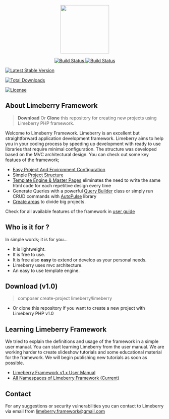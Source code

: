 <p align="center">
  <img src="https://raw.githubusercontent.com/limeberry/limeberry.github.io/master/assets/img/limeberry_logo.png" width="154" />
</p>

<p align="center">
  <a href="https://travis-ci.org/limeberry/limeberry"> <img src="https://travis-ci.org/limeberry/limeberry.svg?branch=master" alt="Build Status"> </a>
   <a href="https://travis-ci.org/limeberry/limeberry"> <img src="https://travis-ci.org/limeberry/limeberry.svg?branch=master" alt="Build Status"> </a>
  
  [![Latest Stable Version](https://poser.pugx.org/limeberry/limeberry/version)](https://packagist.org/packages/limeberry/limeberry)
  
  [![Total Downloads](https://poser.pugx.org/limeberry/limeberry/downloads)](https://packagist.org/packages/limeberry/limeberry)
  
  [![License](https://poser.pugx.org/limeberry/limeberry/license)](https://packagist.org/packages/limeberry/limeberry)
</p>


## About Limeberry Framework
> <b>Download</b> Or <b>Clone</b> this repository for creating new projects using Limeberry PHP framework.


Welcome to Limeberry Framework. Limeberry is an excellent but straightforward application development framework. Limeberry aims to help you in your coding process by speeding up development with ready to use libraries that require minimal configuration. The structure was developed based on the MVC architectural design. You can check out some key featues of the framework;
   - [Easy Project And Environment Configuration](https://limeberry.github.io/docs/configuration.html)
   - Simple [Project Structure](https://limeberry.github.io/docs/structure.html)
   - [Template Engine & Master Pages](https://limeberry.github.io/docs/masterpage.html) eliminates the need to write the same html code        for each repetitive design every time
   - Generate Queries with a powerful [Query Builder](https://limeberry.github.io/docs/querybuilder.html) class or simply run CRUD commands with [AutoPulse](https://limeberry.github.io/docs/autopulse.html) library
   - [Create areas](https://limeberry.github.io/docs/areas.html) to divide big projects.

Check for all available features of the framework in [user guide](https://limeberry.github.io/docs/index.html)

## Who is it for ?
In simple words; it is for you...
  - It is lightweight.
  - It is free to use.
  - It is free also <b>easy</b> to extend or develop as your personal needs.
  - Limeberry uses mvc architecture.
  - An easy to use template engine.


## Download (v1.0)
> composer create-project limeberry/limeberry
- Or clone this repository if you want to create a new project with Limeberry PHP v1.0

## Learning Limeberry Framework
We tried to explain the definitions and usage of the framework in a simple user manual. You can start learning Limeberry from the user manual. We are working harder to create slideshow tutorials and some educational material for the framework. We will begin publishing new tutorials as soon as possible.
- [Limeberry Framework v1.x User Manual](https://limeberry.github.io/docs/index.html)
- [All Namespaces of Limeberry Framework (Current)](https://limeberry.github.io/namespace/index.html)



## Contact
For any suggestions or security vulnerabilities you can contact to  Limeberry via email from [limeberry.framework@gmail.com](limeberry.framework@gmail.com) 



